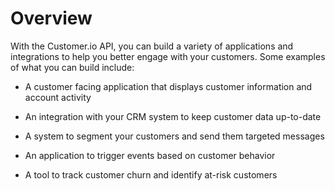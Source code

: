 # Overview

With the Customer.io API, you can build a variety of applications and integrations to help you better engage with your customers. Some examples of what you can build include:

- A customer facing application that displays customer information and account activity

- An integration with your CRM system to keep customer data up-to-date

- A system to segment your customers and send them targeted messages

- An application to trigger events based on customer behavior

- A tool to track customer churn and identify at-risk customers
